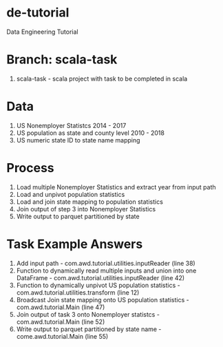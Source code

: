 # de-tutorial
Data Engineering Tutorial

# Branch: scala-task
1. scala-task - scala project with task to be completed in scala

# Data
1. US Nonemployer Statistcs 2014 - 2017
2. US population as state and county level 2010 - 2018
3. US numeric state ID to state name mapping

# Process
1. Load multiple Nonemployer Statistics and extract year from input path
2. Load and unpivot population statistics
3. Load and join state mapping to population statistics
4. Join output of step 3 into Nonemployer Statistics
5. Write output to parquet partitioned by state

# Task Example Answers
1. Add input path - com.awd.tutorial.utilities.inputReader (line 38)
2. Function to dynamically read multiple inputs and union into one DataFrame - com.awd.tutorial.utilities.inputReader (line 42)
3. Function to dynamically unpivot US population statistics - com.awd.tutorial.utilities.transform (line 12)
4. Broadcast Join state mapping onto US population statistics - com.awd.tutorial.Main (line 47)
5. Join output of task 3 onto Nonemployer statistcs - com.awd.tutorial.Main (line 52)
6. Write output to parquet partitioned by state name - come.awd.tutorial.Main (line 55)
